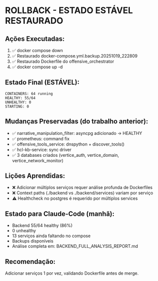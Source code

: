 # ROLLBACK - ESTADO ESTÁVEL RESTAURADO

## Ações Executadas:
1. ✅ docker compose down
2. ✅ Restaurado docker-compose.yml.backup.20251019_222809
3. ✅ Restaurado Dockerfile do offensive_orchestrator
4. ✅ docker compose up -d

## Estado Final (ESTÁVEL):
```
CONTAINERS: 64 running
HEALTHY: 55/64 
UNHEALTHY: 0
STARTING: 0
```

## Mudanças Preservadas (do trabalho anterior):
- ✅ narrative_manipulation_filter: asyncpg adicionado → HEALTHY
- ✅ prometheus: command fix
- ✅ offensive_tools_service: dnspython + discover_tools()
- ✅ hcl-kb-service: sync driver
- ✅ 3 databases criados (vertice_auth, vertice_domain, vertice_network_monitor)

## Lições Aprendidas:
- ❌ Adicionar múltiplos serviços requer análise profunda de Dockerfiles
- ❌ Context paths (./backend vs ./backend/services) variam por serviço
- ⚠️ Healthcheck no postgres é requerido por múltiplos services

## Estado para Claude-Code (manhã):
- Backend 55/64 healthy (86%)
- 0 unhealthy
- 13 serviços ainda faltando no compose
- Backups disponíveis
- Análise completa em: BACKEND_FULL_ANALYSIS_REPORT.md

## Recomendação:
Adicionar serviços 1 por vez, validando Dockerfile antes de merge.
